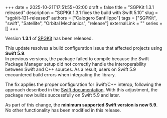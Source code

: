 +++
date = 2025-10-21T17:51:55+02:00
draft = false
title = "SGPKit 1.3.1 released"
description = "SGPKit 1.3.1 fixes the build with Swift 5.10"
slug = "sgpkit-131-released"
authors = ["Calogero Sanfilippo"]
tags = ["SGPKit", "swift", "Satellite", "Orbital Mechanics", "release"]
externalLink = ""
series = []
+++

Version **1.3.1** of [SPGKit](https://github.com/csanfilippo/swift-sgp4) has been released.

This update resolves a build configuration issue that affected projects using **Swift 5.9**.  
In previous versions, the package failed to compile because the Swift Package Manager setup did not correctly handle the interoperability between Swift and C++ sources. As a result, users on Swift 5.9 encountered build errors when integrating the library.

The fix applies the proper configuration for Swift/C++ interop, following the approach described in the [Swift documentation](https://www.swift.org/documentation/cxx-interop/project-build-setup/). With this adjustment, the package now builds successfully on Swift 5.9 and later.

As part of this change, the **minimum supported Swift version is now 5.9**.  
No other functionality has been modified in this release.